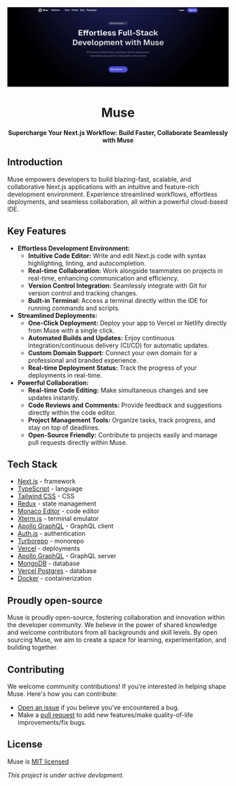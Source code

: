 <div align="center">
    <img alt="Muse - Next.js Development, Simplified" src="assets/Muse.webp" width="600">
</div>

<h1 align="center">Muse</h1>

#### <p align="center">Supercharge Your Next.js Workflow: Build Faster, Collaborate Seamlessly with Muse</p>

## Introduction

Muse empowers developers to build blazing-fast, scalable, and collaborative Next.js applications with an intuitive and feature-rich development environment. Experience streamlined workflows, effortless deployments, and seamless collaboration, all within a powerful cloud-based IDE.

## Key Features

- **Effortless Development Environment:**
  - **Intuitive Code Editor:** Write and edit Next.js code with syntax highlighting, linting, and autocompletion.
  - **Real-time Collaboration:** Work alongside teammates on projects in real-time, enhancing communication and efficiency.
  - **Version Control Integration:** Seamlessly integrate with Git for version control and tracking changes.
  - **Built-in Terminal:** Access a terminal directly within the IDE for running commands and scripts.
- **Streamlined Deployments:**
  - **One-Click Deployment:** Deploy your app to Vercel or Netlify directly from Muse with a single click.
  - **Automated Builds and Updates:** Enjoy continuous integration/continuous delivery (CI/CD) for automatic updates.
  - **Custom Domain Support:** Connect your own domain for a professional and branded experience.
  - **Real-time Deployment Status:** Track the progress of your deployments in real-time.
- **Powerful Collaboration:**
  - **Real-time Code Editing:** Make simultaneous changes and see updates instantly.
  - **Code Reviews and Comments:** Provide feedback and suggestions directly within the code editor.
  - **Project Management Tools:** Organize tasks, track progress, and stay on top of deadlines.
  - **Open-Source Friendly:** Contribute to projects easily and manage pull requests directly within Muse.

## Tech Stack

- [Next.js](https://nextjs.org/) - framework
- [TypeScript](https://www.typescriptlang.org/) - language
- [Tailwind CSS](https://tailwindcss.com/) - CSS
- [Redux](https://redux.js.org/) - state management
- [Monaco Editor](https://microsoft.github.io/monaco-editor/) - code editor
- [Xterm.js](https://xtermjs.org/) - terminal emulator
- [Apollo GraphQL](https://www.apollographql.com/) - GraphQL client
- [Auth.js](https://authjs.dev/) - authentication
- [Turborepo](https://turbo.build/repo) - monorepo
- [Vercel](https://vercel.com/) - deployments
- [Apollo GraphQL](https://www.apollographql.com/) - GraphQL server
- [MongoDB](https://www.mongodb.com/) - database
- [Vercel Postgres](https://vercel.com/storage/postgres) - database
- [Docker](https://www.docker.com/) - containerization

## Proudly open-source

Muse is proudly open-source, fostering collaboration and innovation within the developer community. We believe in the power of shared knowledge and welcome contributors from all backgrounds and skill levels. By open sourcing Muse, we aim to create a space for learning, experimentation, and building together.

## Contributing

We welcome community contributions! If you're interested in helping shape Muse. Here's how you can contribute:

- [Open an issue](https://github.com/RajdeepDs/Muse/issues) if you believe you've encountered a bug.
- Make a [pull request](https://github.com/RajdeepDs/Muse/pulls) to add new features/make quality-of-life improvements/fix bugs.

## License

Muse is [MIT licensed](https://github.com/RajdeepDs/Muse/blob/main/LICENSE.md)

_This project is under active devlopment._
